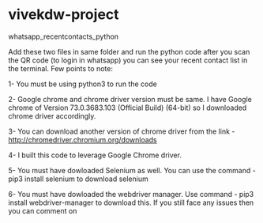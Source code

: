 # vivekdw-project
whatsapp_recentcontacts_python


Add these two files in same folder and run the python code after you scan the QR code (to login in whatsapp) you can see your recent contact list in the terminal. Few points to note:

1- You must be using python3 to run the code

2- Google chrome and chrome driver version must be same. I have Google chrome of Version 73.0.3683.103 (Official Build) (64-bit) so I downloaded chrome driver accordingly.

3- You can download another version of chrome driver from the link - http://chromedriver.chromium.org/downloads

4- I built this code to leverage Google Chrome driver.

5- You must have dowloaded Selenium as well. You can use the command - pip3 install selenium to download selenium

6- You must have dowloaded the webdriver manager. Use command - pip3 install webdriver-manager to download this. If you still face any issues then you can comment on 
